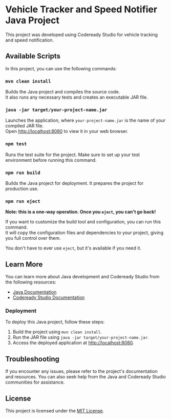 # Vehicle Tracker and Speed Notifier Java Project

This project was developed using Codeready Studio for vehicle tracking and speed notification.

## Available Scripts

In this project, you can use the following commands:

### `mvn clean install`

Builds the Java project and compiles the source code.\
It also runs any necessary tests and creates an executable JAR file.

### `java -jar target/your-project-name.jar`

Launches the application, where `your-project-name.jar` is the name of your compiled JAR file.\
Open [http://localhost:8080](http://localhost:8080) to view it in your web browser.

### `npm test`

Runs the test suite for the project. Make sure to set up your test environment before running this command.

### `npm run build`

Builds the Java project for deployment. It prepares the project for production use.

### `npm run eject`

**Note: this is a one-way operation. Once you `eject`, you can't go back!**

If you want to customize the build tool and configuration, you can run this command.\
It will copy the configuration files and dependencies to your project, giving you full control over them.

You don't have to ever use `eject`, but it's available if you need it.

## Learn More

You can learn more about Java development and Codeready Studio from the following resources:

- [Java Documentation](https://docs.oracle.com/javase/8/docs/)
- [Codeready Studio Documentation](https://access.redhat.com/documentation/en-us/red_hat_codeready_studio/)

### Deployment

To deploy this Java project, follow these steps:

1. Build the project using `mvn clean install`.
2. Run the JAR file using `java -jar target/your-project-name.jar`.
3. Access the deployed application at [http://localhost:8080](http://localhost:8080).

## Troubleshooting

If you encounter any issues, please refer to the project's documentation and resources. You can also seek help from the Java and Codeready Studio communities for assistance.

## License

This project is licensed under the [MIT License](LICENSE).
